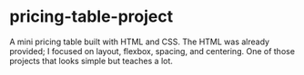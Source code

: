 # pricing-table-project
A mini pricing table built with HTML and CSS. The HTML was already provided; I focused on layout, flexbox, spacing, and centering. One of those projects that looks simple but teaches a lot.
